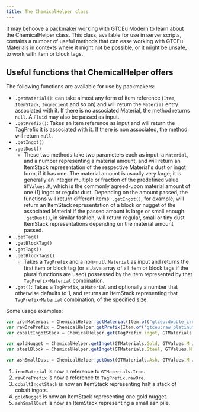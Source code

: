 ```yaml
---
title: The ChemicalHelper class
---
```


It may behoove a packmaker working with GTCEu Modern to learn about the ChemicalHelper class. This class, available for use in server scripts, 
contains a number of useful methods that can ease working with GTCEu Materials in contexts where it might not be possible, or it might be unsafe, to work with item or block tags.

## Useful functions that ChemicalHelper offers
The following functions are available for use by packmakers:
  - `.getMaterial()`: can take almost any form of item reference (`Item`, `ItemStack`, `Ingredient` and so on) and will return the `Material` entry associated with it.
If there is no associated Material, the method returns `null`. A `Fluid` may also be passed as input.
  - `.getPrefix()`: Takes an item reference as input and will return the TagPrefix it is associated with it. If there is non associated, the method will return `null`.
  - `.getIngot()`
  - `.getDust()`
    - These two methods take two parameters each as input: a `Material`, and a number representing a material amount, and will return an ItemStack representation of the respective Material's dust or ingot form, if it has one.
      The material amount is usually very large; it is generally an integer multiple or fraction of the predefined value `GTValues.M`, which is the commonly agreed-upon material amount of one (1) ingot or regular dust.
      Depending on the amount passed, the functions will return different items: `.getIngot()`, for example, will return
      an ItemStack representation of a block or nugget of the associated Material if the passed amount is large or small enough.
      `.getDust()`, in similar fashion, will return regular, small or tiny dust ItemStack representations depending on the material amount passed.
  - `.getTag()`
  - `.getBlockTag()`
  - `.getTags()`
  - `.getBlockTags()`
    - Takes a `TagPrefix` and a non-`null` `Material` as input and returns the first item or block tag
      (or a Java array of all item or block tags if the plural functions are used) possessed by the item represented by that `TagPrefix`-`Material` combination.
  - `.get()`: Takes a `TagPrefix`, a `Material` and optionally a number that otherwise defaults to 1, and returns an ItemStack representing that `TagPrefix`-`Material` combination, of the specified size.

Some usage examples:

```js title="chemicalhelper_example_script.js"
var ironMaterial = ChemicalHelper.getMaterial(Item.of("gtceu:double_iron_plate").asItem()) // (1)
var rawOrePrefix = ChemicalHelper.getPrefix(Item.of("gtceu:raw_platinum").asItem()) // (2)
var cobaltIngotStack = ChemicalHelper.get(TagPrefix.ingot, GTMaterials.Cobalt, 32) // (3)

var goldNugget = ChemicalHelper.getIngot(GTMaterials.Gold, GTValues.M / 9)// (4)
var steelBlock = ChemicalHelper.getIngot(GTMaterials.Steel, GTValues.M * 9)

var ashSmallDust = ChemicalHelper.getDust(GTMaterials.Ash, GTValues.M / 4)// (5)
```
1. `ironMaterial` is now a reference to `GTMaterials.Iron`.
2. `rawOrePrefix` is now a reference to `TagPrefix.rawOre`.
3. `cobaltIngotStack` is now an ItemStack representing half a stack of cobalt ingots.
4. `goldNugget` is now an ItemStack representing one gold nugget.
5. `ashSmallDust` is now an ItemStack representing a small ash pile.
